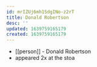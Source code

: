 ```yaml
---
id: mrIZUj6mh1SdgINo-z2rT
title: Donald Robertson
desc: ''
updated: 1639759165179
created: 1639759165179
---
```



- [[person]] - Donald Robertson
- appeared 2x at the stoa
